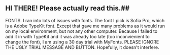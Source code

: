 ## HI THERE! Please actually read this.##

FONTS. I ran into lots of issues with fonts. The font I pick is Sofia Pro, which is a Adobe TypeKit font. Except that gave me many problems as it would run on my local environment, but not any other computer. Because I failed to add it in with TypeKit and it was already too late (too inconvienient to change the font), I am using a 30 day trial with MyFonts. PLEASE IGNORE THE UGLY TRIAL MESSAGE AND BUTTON. Hopefully, it doesn't interfere.

